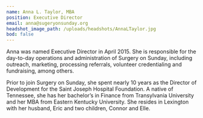 ```yaml
---
name: Anna L. Taylor, MBA
position: Executive Director
email: anna@sugeryonsunday.org
headshot_image_path: /uploads/headshots/AnnaLTaylor.jpg
bod: false
---
```

Anna was named Executive Director in April 2015.  She is responsible for the day-to-day operations and administration of Surgery on Sunday, including outreach, marketing, processing referrals, volunteer credentialing and fundraising, among others. 

Prior to join Surgery on Sunday, she spent nearly 10 years as the Director of Development for the Saint Joseph Hospital Foundation. A native of Tennessee, she has her bachelor’s in Finance from Transylvania University and her MBA from Eastern Kentucky University.  She resides in Lexington with her husband, Eric and two children, Connor and Elle.